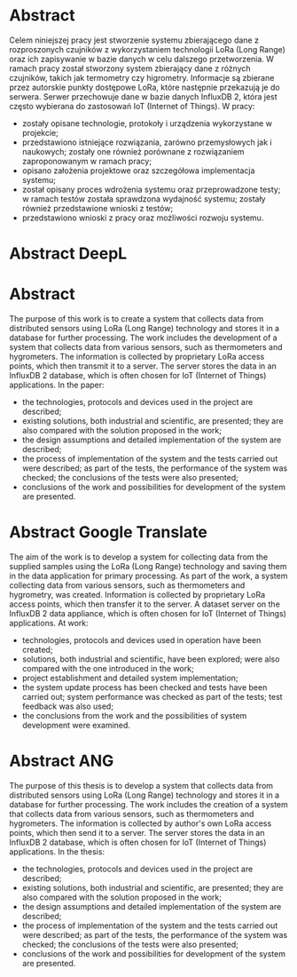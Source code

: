 # Abstract

Celem niniejszej pracy jest stworzenie systemu zbierającego dane z rozproszonych czujników z wykorzystaniem technologii LoRa (Long Range) oraz ich zapisywanie w bazie danych w celu dalszego przetworzenia.
W ramach pracy został stworzony system zbierający dane z różnych czujników, takich jak termometry czy higrometry.
Informacje są zbierane przez autorskie punkty dostępowe LoRa, które następnie przekazują je do serwera.
Serwer przechowuje dane w bazie danych InfluxDB 2, która jest często wybierana do zastosowań IoT (Internet of Things).
W pracy: 
* zostały opisane technologie, protokoły i urządzenia wykorzystane w projekcie;
* przedstawiono istniejące rozwiązania, zarówno przemysłowych jak i naukowych; zostały one również porównane z rozwiązaniem zaproponowanym w ramach pracy;
* opisano założenia projektowe oraz szczegółowa implementacja systemu;
* został opisany proces wdrożenia systemu oraz przeprowadzone testy; w ramach testów została sprawdzona wydajność systemu; zostały również przedstawione wnioski z testów;
* przedstawiono wnioski z pracy oraz możliwości rozwoju systemu.


# Abstract DeepL
# Abstract

The purpose of this work is to create a system that collects data from distributed sensors using LoRa (Long Range) technology and stores it in a database for further processing.
The work includes the development of a system that collects data from various sensors, such as thermometers and hygrometers.
The information is collected by proprietary LoRa access points, which then transmit it to a server.
The server stores the data in an InfluxDB 2 database, which is often chosen for IoT (Internet of Things) applications.
In the paper: 
* the technologies, protocols and devices used in the project are described;
* existing solutions, both industrial and scientific, are presented; they are also compared with the solution proposed in the work;
* the design assumptions and detailed implementation of the system are described;
* the process of implementation of the system and the tests carried out were described; as part of the tests, the performance of the system was checked; the conclusions of the tests were also presented;
* conclusions of the work and possibilities for development of the system are presented.


# Abstract Google Translate
The aim of the work is to develop a system for collecting data from the supplied samples using the LoRa (Long Range) technology and saving them in the data application for primary processing.
As part of the work, a system collecting data from various sensors, such as thermometers and hygrometry, was created.
Information is collected by proprietary LoRa access points, which then transfer it to the server.
A dataset server on the InfluxDB 2 data appliance, which is often chosen for IoT (Internet of Things) applications.
At work:
* technologies, protocols and devices used in operation have been created;
* solutions, both industrial and scientific, have been explored; were also compared with the one introduced in the work;
* project establishment and detailed system implementation;
* the system update process has been checked and tests have been carried out; system performance was checked as part of the tests; test feedback was also used;
* the conclusions from the work and the possibilities of system development were examined.


# Abstract ANG
The purpose of this thesis is to develop a system that collects data from distributed sensors using LoRa (Long Range) technology and stores it in a database for further processing.
The work includes the creation of a system that collects data from various sensors, such as thermometers and hygrometers.
The information is collected by author's own LoRa access points, which then send it to a server.
The server stores the data in an InfluxDB 2 database, which is often chosen for IoT (Internet of Things) applications.
In the thesis: 
* the technologies, protocols and devices used in the project are described;
* existing solutions, both industrial and scientific, are presented; they are also compared with the solution proposed in the work;
* the design assumptions and detailed implementation of the system are described;
* the process of implementation of the system and the tests carried out were described; as part of the tests, the performance of the system was checked; the conclusions of the tests were also presented;
* conclusions of the work and possibilities for development of the system are presented.
